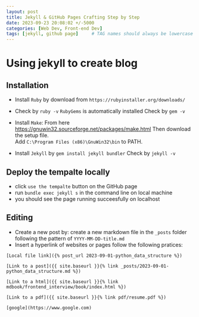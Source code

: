 ```yaml
---
layout: post
title: Jekyll & GitHub Pages Crafting Step by Step
date: 2023-09-23 20:08:02 +/-5000
categories: [Web Dev, Front-end Dev]
tags: [jekyll, github page]     # TAG names should always be lowercase
---
```


# Using jekyll to create blog 
<!-- 
## Requirements 
- Directly generate page from Markdown files 
- SEO-friendly 
- Easy to use 

## Framework 
| Framework | Description | 
|- | -| 
| Astro | Demos: https://github.com/flexdinesh/blogster  | 
| Next.js | | 
| Nuxt.js | |  -->


## Installation 
- Install `Ruby` by download from `https://rubyinstaller.org/downloads/`

- Check by `ruby -v` 
`RubyGems` is automatically installed 
Check by `gem -v` 

- Install `Make`: 
From here https://gnuwin32.sourceforge.net/packages/make.html 
Then download the setup file.  
Add `C:\Program Files (x86)\GnuWin32\bin` to PATH.  

- Install `Jekyll` by `gem install jekyll bundler` 
Check by `jekyll -v` 

## Deploy the tempalte locally 
- click `use the tempalte` button on the GitHub page 
- run `bundle exec jekyll s` in the command line on local machine 
- you should see the page running succeesfully on localhost 

## Editing 
- Create a new post by: create a new markdown file in the `_posts` folder following the pattern of `YYYY-MM-DD-title.md`
- Insert a hyperlink of websites or pages follow the following pratices: 

```
[Local file link]({% post_url 2023-09-01-python_data_structure %})

[Link to a post]({{ site.baseurl }}{% link _posts/2023-09-01-python_data_structure.md %})

[Link to a html]({{ site.baseurl }}{% link mdbook/frontend_interview/book/index.html %})

[Link to a pdf]({{ site.baseurl }}{% link pdf/resume.pdf %})

[google](https://www.google.com)
```

<!-- ## Modification based on template
- change the favicon 

## Notes 
- Jekyll does not render the markdown correctly, solution: 
-  -->